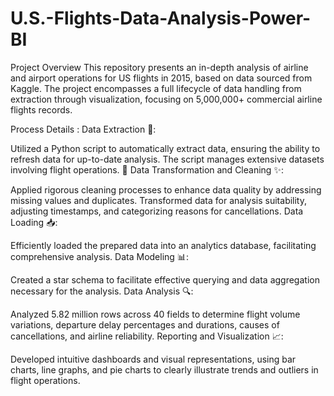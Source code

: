 # U.S.-Flights-Data-Analysis-Power-BI


Project Overview
This repository presents an in-depth analysis of airline and airport operations for US flights in 2015, based on data sourced from Kaggle. The project encompasses a full lifecycle of data handling from extraction through visualization, focusing on 5,000,000+ commercial airline flights records.

Process Details :
Data Extraction 🔄:

Utilized a Python script to automatically extract data, ensuring the ability to refresh data for up-to-date analysis. The script manages extensive datasets involving flight operations. 🐍
Data Transformation and Cleaning ✨:

Applied rigorous cleaning processes to enhance data quality by addressing missing values and duplicates.
Transformed data for analysis suitability, adjusting timestamps, and categorizing reasons for cancellations.
Data Loading 📥:

Efficiently loaded the prepared data into an analytics database, facilitating comprehensive analysis.
Data Modeling 📊:

Created a star schema to facilitate effective querying and data aggregation necessary for the analysis.
Data Analysis 🔍:

Analyzed 5.82 million rows across 40 fields to determine flight volume variations, departure delay percentages and durations, causes of cancellations, and airline reliability.
Reporting and Visualization 📈:

Developed intuitive dashboards and visual representations, using bar charts, line graphs, and pie charts to clearly illustrate trends and outliers in flight operations.
